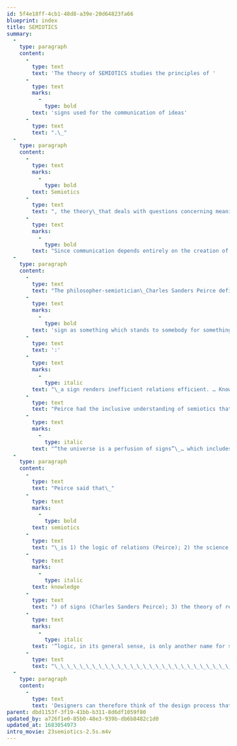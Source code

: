 ```yaml
---
id: 5f4e18ff-4cb1-48d8-a39e-20d64823fa66
blueprint: index
title: SEMIOTICS
summary:
  -
    type: paragraph
    content:
      -
        type: text
        text: 'The theory of SEMIOTICS studies the principles of '
      -
        type: text
        marks:
          -
            type: bold
        text: 'signs used for the communication of ideas'
      -
        type: text
        text: ".\_"
  -
    type: paragraph
    content:
      -
        type: text
        marks:
          -
            type: bold
        text: Semiotics
      -
        type: text
        text: ", the theory\_that deals with questions concerning meaning, cognition, reference, truth, and reality, recognizes that there are degrees of involvement. "
      -
        type: text
        marks:
          -
            type: bold
        text: "Since communication depends entirely on the creation of “signs,” semiotics is the “theory of signs”.\_"
  -
    type: paragraph
    content:
      -
        type: text
        text: "The philosopher-semiotician\_Charles Sanders Peirce defined the "
      -
        type: text
        marks:
          -
            type: bold
        text: 'sign as something which stands to somebody for something in some respect or capacity'
      -
        type: text
        text: ':'
      -
        type: text
        marks:
          -
            type: italic
        text: "\_a sign renders inefficient relations efficient. … Knowledge in some way renders them efficient. A sign is something by which we know something more…”.\_"
      -
        type: text
        text: "Peirce had the inclusive understanding of semiotics that embraced the fact that\_"
      -
        type: text
        marks:
          -
            type: italic
        text: "“the universe is a perfusion of signs”\_… which includes pictures, symptoms, words, sentences, books, libraries, signals, orders of command, microscopes, legislative representatives, musical concertos, performances of these.”"
  -
    type: paragraph
    content:
      -
        type: text
        text: "Peirce said that\_"
      -
        type: text
        marks:
          -
            type: bold
        text: semiotics
      -
        type: text
        text: "\_is 1) the logic of relations (Peirce); 2) the science (=\_"
      -
        type: text
        marks:
          -
            type: italic
        text: knowledge
      -
        type: text
        text: ") of signs (Charles Sanders Peirce); 3) the theory of representation (Charles Morris), of expression, of interpretation; 4) the theory of mediation is the logic of the vagueness (Peirce); 5) the science of knowledge. Peirce also said that\_"
      -
        type: text
        marks:
          -
            type: italic
        text: '“logic, in its general sense, is only another name for semiotic, the quasi-necessary, or formal doctrine of signs.”'
      -
        type: text
        text: "\_\_\_\_\_\_\_\_\_\_\_\_\_\_\_\_\_\_\_\_\_\_\_\_\_\_\_\_\_\_\_\_\_\_\_\_\_\_\_\_\_\_\_\_\_\_\_\_\_\_\_\_\_\_\_\_\_\_\_\_\_\_\_\_\_\_"
  -
    type: paragraph
    content:
      -
        type: text
        text: 'Designers can therefore think of the design process that creates a stage setting wherein all aspects will cause the interpreter to become “set up” to think about meaning in a particular respect, and wherein interpretation become an “internal” stimulant for right action; i.e., a stage setting designed to as the framework for communication wherein all aspects become the acting vehicles for building insight and depth, both immediate and beyond that.'
parent: dbd1153f-3f19-41bb-b311-8d6df1059f80
updated_by: a726f1e0-85b0-48e3-939b-db6b8482c1d0
updated_at: 1683054973
intro_movie: 23semiotics-2.5s.m4v
---
```

